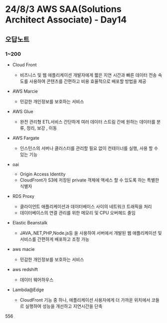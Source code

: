 # 24/8/3 AWS SAA(Solutions Architect Associate) - Day14

## 오답노트

### 1~200

- Cloud Front
  - 비즈니스 및 웹 애플리케이션 개발자에게 짧은 지연 시간과 빠른 데이터 전송 속도를 사용하여 콘텐츠를 간편하고 비용 효율적으로 배포할 방법을 제공

- AWS Marcie
  - 민감한 개인정보를 보호하는 서비스
- AWS Glue
  - 완전 관리형 ETL서비스 간단하게 여러 데이터 스트림 간에 원하는 데이터를 분류, 정리, 보강 , 이동
- AWS Fargate
  - 인스턴스의 서버나 클러스터를 관리할 필요 없이 컨테이너를 실행, 사용 할 수 있는 기능
- oai
  - Origin Access Identity
  - CloudFront가 S3에 저장된 private 객체에 액세스 할 수 있도록 하는 특별한 식별자

- RDS Proxy
  - 클라이언트 애플리케이션과 데이터베이스 사이의 네트워크 트래픽을 처리
  - 데이터베이스의 연결 관리를 위한 메모리 및 CPU 오버헤드 줄임


- Elastic Beanstalk
  - JAVA,.NET,PHP,Node.js등 을 사용하여 서버에서 개발된 웹 애플리케이션 및 서비스를 간편하게 배포하고 조정 가능

- aws macie
  - 민감한 개인정보를 보호하는 서비스
- aws redshift
  - 데이터 웨어하우스
- Lambda@Edge
  - CloudFront 기능 중 하나, 애플리케이션 사용자에게 더 가까운 위치에서 코들르 실행하여 성능을 개선하고 지연시간을 단축

556
